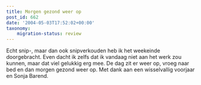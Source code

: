 ```yaml
---
title: Morgen gezond weer op
post_id: 662
date: '2004-05-03T17:52:02+00:00'
taxonomy:
    migration-status: review
---
```

Echt snip-, maar dan ook snipverkouden heb ik het weekeinde doorgebracht. Even dacht ik zelfs dat ik vandaag niet aan het werk zou kunnen, maar dat viel gelukkig erg mee. De dag zit er weer op, vroeg naar bed en dan morgen gezond weer op. Met dank aan een wisselvallig voorjaar en Sonja Barend.